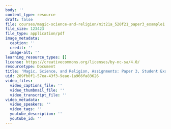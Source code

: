 ```yaml
---
body: ''
content_type: resource
draft: false
file: courses/magic-science-and-religion/mit21a_520f21_paper3_example1.pdf
file_size: 123423
file_type: application/pdf
image_metadata:
  caption: ''
  credit: ''
  image-alt: ''
learning_resource_types: []
license: https://creativecommons.org/licenses/by-nc-sa/4.0/
resourcetype: Document
title: 'Magic, Science, and Religion, Assignments: Paper 3, Student Example 1'
uid: 289fb0f1-57ea-43f3-9eae-1a966fa83626
video_files:
  video_captions_file: ''
  video_thumbnail_file: ''
  video_transcript_file: ''
video_metadata:
  video_speakers: ''
  video_tags: ''
  youtube_description: ''
  youtube_id: ''
---
```


